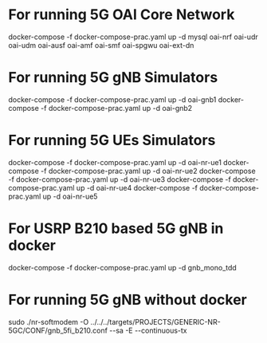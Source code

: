 # For running 5G OAI Core Network
 docker-compose -f docker-compose-prac.yaml up -d mysql oai-nrf oai-udr oai-udm oai-ausf oai-amf oai-smf oai-spgwu oai-ext-dn

 # For running 5G gNB Simulators
  docker-compose -f docker-compose-prac.yaml up -d oai-gnb1
  docker-compose -f docker-compose-prac.yaml up -d oai-gnb2

# For running 5G UEs Simulators
docker-compose -f docker-compose-prac.yaml up -d oai-nr-ue1
docker-compose -f docker-compose-prac.yaml up -d oai-nr-ue2
docker-compose -f docker-compose-prac.yaml up -d oai-nr-ue3
docker-compose -f docker-compose-prac.yaml up -d oai-nr-ue4
docker-compose -f docker-compose-prac.yaml up -d oai-nr-ue5


# For USRP B210 based 5G gNB in docker
docker-compose -f docker-compose-prac.yaml up -d gnb_mono_tdd

# For running 5G gNB without docker
sudo ./nr-softmodem -O ../../../targets/PROJECTS/GENERIC-NR-5GC/CONF/gnb_5fi_b210.conf --sa -E --continuous-tx




    
  